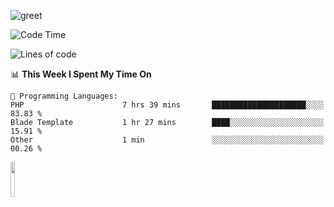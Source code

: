 ![greet](https://user-images.githubusercontent.com/44234583/146624354-9d461392-3676-4e7a-b12f-debc7319f53b.gif) 


<!--START_SECTION:waka-->
![Code Time](http://img.shields.io/badge/Code%20Time-758%20hrs%207%20mins-blue)

![Lines of code](https://img.shields.io/badge/From%20Hello%20World%20I%27ve%20Written-10.7%20million%20lines%20of%20code-blue)

📊 **This Week I Spent My Time On** 

```text
💬 Programming Languages: 
PHP                      7 hrs 39 mins       █████████████████████░░░░   83.83 % 
Blade Template           1 hr 27 mins        ████░░░░░░░░░░░░░░░░░░░░░   15.91 % 
Other                    1 min               ░░░░░░░░░░░░░░░░░░░░░░░░░   00.26 % 
```


<!--END_SECTION:waka-->
<img src="https://user-images.githubusercontent.com/44234583/191059235-95ebfce1-7fc7-4eee-baff-214d902e7c18.gif" width="12%"/>
